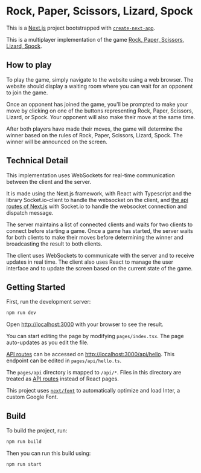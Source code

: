 # Rock, Paper, Scissors, Lizard, Spock

This is a [Next.js](https://nextjs.org/) project bootstrapped with [`create-next-app`](https://github.com/vercel/next.js/tree/canary/packages/create-next-app).

This is a multiplayer implementation of the game [Rock, Paper, Scissors, Lizard, Spock](https://bigbangtheory.fandom.com/wiki/Rock,_Paper,_Scissors,_Lizard,_Spock).

## How to play

To play the game, simply navigate to the website using a web browser. The website should display a waiting room where you can wait for an opponent to join the game.

Once an opponent has joined the game, you'll be prompted to make your move by clicking on one of the buttons representing Rock, Paper, Scissors, Lizard, or Spock. Your opponent will also make their move at the same time.

After both players have made their moves, the game will determine the winner based on the rules of Rock, Paper, Scissors, Lizard, Spock. The winner will be announced on the screen.

## Technical Detail

This implementation uses WebSockets for real-time communication between the client and the server.

It is made using the Next.js framework, with React with Typescript and the library Socket.io-client to handle the websocket on the client,
and [the api routes of Next.js](https://nextjs.org/docs/api-routes/introduction) with Socket.io to handle the websocket connection and dispatch message.

The server maintains a list of connected clients and waits for two clients to connect before starting a game. Once a game has started, the server waits for both clients to make their moves before determining the winner and broadcasting the result to both clients.

The client uses WebSockets to communicate with the server and to receive updates in real time. The client also uses React to manage the user interface and to update the screen based on the current state of the game.

## Getting Started



First, run the development server:

```bash
npm run dev
```

Open [http://localhost:3000](http://localhost:3000) with your browser to see the result.

You can start editing the page by modifying `pages/index.tsx`. The page auto-updates as you edit the file.

[API routes](https://nextjs.org/docs/api-routes/introduction) can be accessed on [http://localhost:3000/api/hello](http://localhost:3000/api/hello). This endpoint can be edited in `pages/api/hello.ts`.

The `pages/api` directory is mapped to `/api/*`. Files in this directory are treated as [API routes](https://nextjs.org/docs/api-routes/introduction) instead of React pages.

This project uses [`next/font`](https://nextjs.org/docs/basic-features/font-optimization) to automatically optimize and load Inter, a custom Google Font.
 
## Build 
To build the project, run: 
```bash
npm run build
```

Then you can run this build using: 

```bash
npm run start
```

